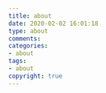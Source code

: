 ```yaml
---
title: about
date: 2020-02-02 16:01:18
type: about
comments: 
categories:
- about
tags: 
- about
copyright: true
---
```

